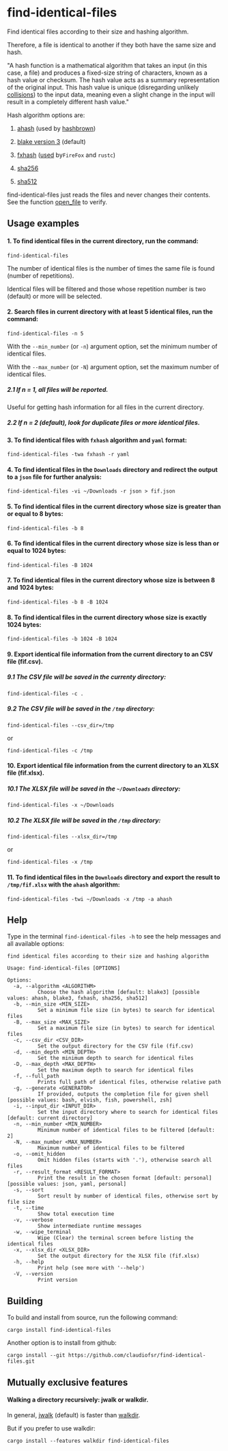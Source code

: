 # find-identical-files
Find identical files according to their size and hashing algorithm.

Therefore, a file is identical to another if they both have the same size and hash.

"A hash function is a mathematical algorithm that takes an input (in this case, a file)
and produces a fixed-size string of characters, known as a hash value or checksum.
The hash value acts as a summary representation of the original input.
This hash value is unique (disregarding unlikely [collisions](https://en.wikipedia.org/wiki/Hash_collision))
to the input data, meaning even a slight change in the input will result in a completely different hash value."

Hash algorithm options are:

1. [ahash](https://crates.io/crates/ahash) (used by [hashbrown](https://crates.io/crates/hashbrown))

2. [blake version 3](https://docs.rs/blake3/latest/blake3) (default)

3. [fxhash](https://crates.io/crates/rustc-hash) ([used](https://nnethercote.github.io/2021/12/08/a-brutally-effective-hash-function-in-rust.html) by`FireFox` and `rustc`)

4. [sha256](https://github.com/RustCrypto/hashes)

5. [sha512](https://github.com/RustCrypto/hashes)

find-identical-files just reads the files and never changes their contents.
See the function [open_file](https://docs.rs/find-identical-files/latest/src/find_identical_files/lib.rs.html#62-82) to verify.

## Usage examples

#### 1. To find identical files in the current directory, run the command:
```
find-identical-files
```

The number of identical files is the number of times the same file is found (number of repetitions).

Identical files will be filtered and those whose repetition number is two (default) or more will be selected.

#### 2. Search files in current directory with at least 5 identical files, run the command:
```
find-identical-files -n 5
```

With the `--min_number` (or `-n`) argument option, set the minimum number of identical files.

With the `--max_number` (or `-N`) argument option, set the maximum number of identical files.

##### 2.1 If n = 1, all files will be reported.

Useful for getting hash information for all files in the current directory.

##### 2.2 If n = 2 (default), look for duplicate files or more identical files.

#### 3. To find identical files with `fxhash` algorithm and `yaml` format:
```
find-identical-files -twa fxhash -r yaml
```

#### 4. To find identical files in the `Downloads` directory and redirect the output to a `json` file for further analysis:

```
find-identical-files -vi ~/Downloads -r json > fif.json
```

#### 5. To find identical files in the current directory whose size is greater than or equal to 8 bytes:

```
find-identical-files -b 8
```

#### 6. To find identical files in the current directory whose size is less than or equal to 1024 bytes:

```
find-identical-files -B 1024
```

#### 7. To find identical files in the current directory whose size is between 8 and 1024 bytes:

```
find-identical-files -b 8 -B 1024
```

#### 8. To find identical files in the current directory whose size is exactly 1024 bytes:

```
find-identical-files -b 1024 -B 1024
```

#### 9. Export identical file information from the current directory to an CSV file (fif.csv).

##### 9.1 The CSV file will be saved in the currenty directory:

```
find-identical-files -c .
```
##### 9.2 The CSV file will be saved in the `/tmp` directory:

```
find-identical-files --csv_dir=/tmp
```
or
```
find-identical-files -c /tmp
```

#### 10. Export identical file information from the current directory to an XLSX file (fif.xlsx).

##### 10.1 The XLSX file will be saved in the `~/Downloads` directory:

```
find-identical-files -x ~/Downloads
```
##### 10.2 The XLSX file will be saved in the `/tmp` directory:

```
find-identical-files --xlsx_dir=/tmp
```
or
```
find-identical-files -x /tmp
```
#### 11. To find identical files in the `Downloads` directory and export the result to `/tmp/fif.xlsx` with the `ahash` algorithm:

```
find-identical-files -twi ~/Downloads -x /tmp -a ahash
```

## Help

Type in the terminal `find-identical-files -h` to see the help messages and all available options:
```
find identical files according to their size and hashing algorithm

Usage: find-identical-files [OPTIONS]

Options:
  -a, --algorithm <ALGORITHM>
          Choose the hash algorithm [default: blake3] [possible values: ahash, blake3, fxhash, sha256, sha512]
  -b, --min_size <MIN_SIZE>
          Set a minimum file size (in bytes) to search for identical files
  -B, --max_size <MAX_SIZE>
          Set a maximum file size (in bytes) to search for identical files
  -c, --csv_dir <CSV_DIR>
          Set the output directory for the CSV file (fif.csv)
  -d, --min_depth <MIN_DEPTH>
          Set the minimum depth to search for identical files
  -D, --max_depth <MAX_DEPTH>
          Set the maximum depth to search for identical files
  -f, --full_path
          Prints full path of identical files, otherwise relative path
  -g, --generate <GENERATOR>
          If provided, outputs the completion file for given shell [possible values: bash, elvish, fish, powershell, zsh]
  -i, --input_dir <INPUT_DIR>
          Set the input directory where to search for identical files [default: current directory]
  -n, --min_number <MIN_NUMBER>
          Minimum number of identical files to be filtered [default: 2]
  -N, --max_number <MAX_NUMBER>
          Maximum number of identical files to be filtered
  -o, --omit_hidden
          Omit hidden files (starts with '.'), otherwise search all files
  -r, --result_format <RESULT_FORMAT>
          Print the result in the chosen format [default: personal] [possible values: json, yaml, personal]
  -s, --sort
          Sort result by number of identical files, otherwise sort by file size
  -t, --time
          Show total execution time
  -v, --verbose
          Show intermediate runtime messages
  -w, --wipe_terminal
          Wipe (Clear) the terminal screen before listing the identical files
  -x, --xlsx_dir <XLSX_DIR>
          Set the output directory for the XLSX file (fif.xlsx)
  -h, --help
          Print help (see more with '--help')
  -V, --version
          Print version
```

## Building

To build and install from source, run the following command:
```
cargo install find-identical-files
```
Another option is to install from github:
```
cargo install --git https://github.com/claudiofsr/find-identical-files.git
```

## Mutually exclusive features

#### Walking a directory recursively: jwalk or walkdir.

In general, [jwalk](https://crates.io/crates/jwalk) (default)
is faster than [walkdir](https://crates.io/crates/walkdir).

But if you prefer to use walkdir:
```
cargo install --features walkdir find-identical-files
```